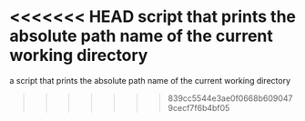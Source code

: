 <<<<<<< HEAD
script that prints the absolute path name of the current working directory
=======
a script that prints the absolute path name of the current working directory
>>>>>>> 839cc5544e3ae0f0668b6090479cecf7f6b4bf05
